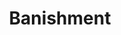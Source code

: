 ---
title: "Banishment"
permalink: /spells/banishment/
tags:
  - Spell
  - 4th Level
  - Abjuration
available_for:
  - Cleric
  - Paladin
  - Sorcerer
  - Warlock
  - Wizard
level: "4th Level"
school: "Abjuration"
range: "60 ft"
comp:
  - V
  - S
  - M
material: "an item distasteful to the target."
duration: "1 Minute"
concentration: true
attack: "CHA Save"
description: |
  You attempt to send one creature that you can see within range to another plane of existence. The target must succeed on a charisma saving throw or be banished.

  If the target is native to the plane of existence you're on, you banish the target to a harmless demiplane. While there, the target is incapacitated. The target remains there until the spell ends, at which point the target reappears in the space it left or in the nearest unoccupied space if that space is occupied.

  If the target is native to a different plane of existence than the one you're on, the target is banished with a faint popping noise, returning to its home plane. If the spell ends before 1 minute has passed, the target reappears in the space it left or in the nearest unoccupied space if that space is occupied. Otherwise, the target doesn't return.

  **At higher levels.** When you cast this spell using a spell slot of 5th level or higher, you can target one additional creature for each slot level above 4th.
excerpt: "You attempt to send one creature that you can see within range to another plane of existence."
source: "Basic Rules"
---